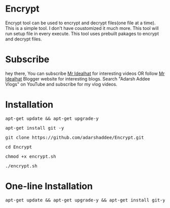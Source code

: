 # Encrypt
Encrypt tool can be used to encrypt and decrypt files(one file at a time). This is a simple tool. I don't have coustomized it much more. This tool will run setup file in every execute.
This tool uses prebuilt pakages to encrypt and decrypt files.

# Subscribe
hey there, You can subscribe <a href="https://youtube.com/c/mridealhat">Mr Idealhat</a> for interesting videos OR follow <a href="https://mr-idealhat.blogspot.com">Mr Idealhat</a> Blogger website for interesting blogs. Search "Adarsh Addee Vlogs" on YouTube and subscribe for my vlog videos. 

# Installation
<pre>
apt-get update && apt-get upgrade-y
</pre>
<pre>
apt-get install git -y
</pre>
<pre>
git clone https://github.com/adarshaddee/Encrypt.git
</pre>
<pre>
cd Encrypt
</pre>
<pre>
chmod +x encrypt.sh
</pre>
<pre>
./encrypt.sh
</pre>

# One-line Installation
<pre>
apt-get update && apt-get upgrade-y && apt-get install git-y && git clone https://github.com/adarshaddee/Encrypt.git
</pre>
